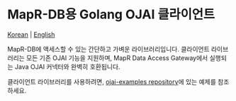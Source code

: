 # MapR-DB용 Golang OJAI 클라이언트

[Korean](./README_KO.md) | [English](./README.md)  

MapR-DB에 액세스할 수 있는 간단하고 가벼운 라이브러리입니다. 클라이언트 라이브러리는 모든 기존 OJAI 기능을 지원하며, MapR Data Access Gateway에서 실행되는 Java OJAI 커넥터와 완벽히 호환됩니다.

클라이언트 라이브러리를 사용하려면, [ojai-examples repository](https://github.com/mapr-demos/ojai-examples/tree/master/golang)에 있는 예제를 참조하세요.